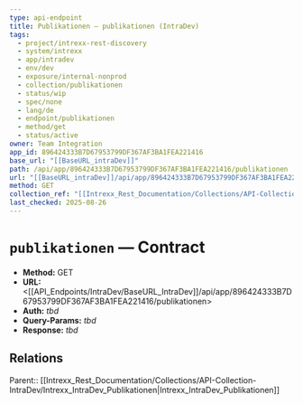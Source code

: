 ```yaml
---
type: api-endpoint
title: Publikationen — publikationen (IntraDev)
tags:
  - project/intrexx-rest-discovery
  - system/intrexx
  - app/intradev
  - env/dev
  - exposure/internal-nonprod
  - collection/publikationen
  - status/wip
  - spec/none
  - lang/de
  - endpoint/publikationen
  - method/get
  - status/active
owner: Team Integration
app_id: 896424333B7D67953799DF367AF3BA1FEA221416
base_url: "[[BaseURL_intraDev]]"
path: /api/app/896424333B7D67953799DF367AF3BA1FEA221416/publikationen
url: "[[BaseURL_intraDev]]/api/app/896424333B7D67953799DF367AF3BA1FEA221416/publikationen"
method: GET
collection_ref: "[[Intrexx_Rest_Documentation/Collections/API-Collection-IntraDev/Intrexx_IntraDev_Publikationen|Intrexx_IntraDev_Publikationen]]"
last_checked: 2025-08-26
---
```


# `publikationen` — Contract
- **Method:** GET  
- **URL:** <[[API_Endpoints/IntraDev/BaseURL_IntraDev]]/api/app/896424333B7D67953799DF367AF3BA1FEA221416/publikationen>  
- **Auth:** _tbd_  
- **Query-Params:** _tbd_  
- **Response:** _tbd_

## Relations
Parent:: [[Intrexx_Rest_Documentation/Collections/API-Collection-IntraDev/Intrexx_IntraDev_Publikationen|Intrexx_IntraDev_Publikationen]]
